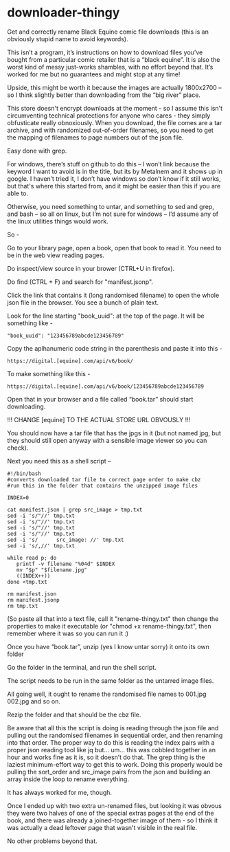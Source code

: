 # downloader-thingy
Get and correctly rename Black Equine comic file downloads (this is an obviously stupid name to avoid keywords).


This isn’t a program, it’s instructions on how to download files you’ve bought from a particular comic retailer that is a “black equine”.  It is also the worst kind of messy just-works shambles, with no effort beyond that.  It’s worked for me but no guarantees and might stop at any time!

Upside, this might be worth it because the images are actually 1800x2700 – so I think slightly better than downloading from the “big river” place.

This store doesn't encrypt downloads at the moment - so I assume this isn't circumventing technical protections for anyone who cares - they simply obfusticate really obnoxiously.  When you download, the file comes are a tar archive, and with randomized out-of-order filenames, so you need to get the mapping of filenames to page numbers out of the json file. 

Easy done with grep.

For windows, there’s stuff on github to do this – I won’t link because the keyword I want to avoid is in the title, but its by Metalnem and it shows up in google.  I haven’t tried it, I don’t have windows so don’t know if it still works, but that's where this started from, and it might be easier than this if you are able to.

Otherwise, you need something to untar, and something to sed and grep, and bash – so all on linux, but I’m not sure for windows – I’d assume any of the linux utilities things would work.

So - 

Go to your library page, open a book, open that book to read it.  You need to be in the web view reading pages.

Do inspect/view source in your brower (CTRL+U in firefox).

Do find (CTRL + F) and search for "manifest.jsonp".

Click the link that contains it (long randomised filename) to open the whole json file in the browser.  You see a bunch of plain text.

Look for the line starting "book_uuid": at the top of the page.  It will be something like - 

	"book_uuid": "123456789abcde123456789"

Copy the aplhanumeric code string in the parenthesis and paste it into this -

	https://digital.[equine].com/api/v6/book/

To make something like this - 

	https://digital.[equine].com/api/v6/book/123456789abcde123456789

Open that in your browser and a file called “book.tar” should start downloading.

!!!  CHANGE [equine] TO THE ACTUAL STORE URL OBVOUSLY  !!!


You should now have a tar file that has the jpgs in it (but not named jpg, but they should still open anyway with a sensible image viewer so you can check).


Next you need this as a shell script –


	#!/bin/bash
	#converts downloaded tar file to correct page order to make cbz
 	#run this in the folder that contains the unzipped image files
	
	INDEX=0
	
	cat manifest.json | grep src_image > tmp.txt
	sed -i 's/"//' tmp.txt 
	sed -i 's/"//' tmp.txt 
	sed -i 's/"//' tmp.txt 
	sed -i 's/"//' tmp.txt 
	sed -i 's/      src_image: //' tmp.txt 
	sed -i 's/,//' tmp.txt 
	
	while read p; do
	   printf -v filename "%04d" $INDEX
	   mv "$p" "$filename.jpg"
	   ((INDEX++))
	done <tmp.txt

	rm manifest.json
	rm manifest.jsonp
	rm tmp.txt



(So paste all that into a text file, call it "rename-thingy.txt" then change the properties to make it executable (or "chmod +x rename-thingy.txt", then remember where it was so you can run it :)


Once you have “book.tar”, unzip (yes I know untar sorry) it onto its own folder

Go the folder in the terminal, and run the shell script.

The script needs to be run in the same folder as the untarred image files.

All going well, it ought to rename the randomised file names to 001.jpg 002.jpg and so on.

Rezip the folder and that should be the cbz file. 

Be aware that all this the script is doing is reading through the json file and pulling out the randomised filenames in sequential order, and then renaming into that order.  The proper way to do this is reading the index pairs with a proper json reading tool like jq but… um…  this was cobbled together in an hour and works fine as it is, so it doesn’t do that.  The grep thing is the laziest minimum-effort way to get this to work. Doing this properly would be pulling the sort_order and src_image pairs from the json and building an array inside the loop to rename everything.

It has always worked for me, though.

Once I ended up with two extra un-renamed files, but looking it was obvous they were two halves of one of the special extras pages at the end of the book, and there was already a joined-together image of them - so I think it was actually a dead leftover page that wasn't visible in the real file.

No other problems beyond that.
